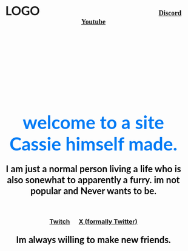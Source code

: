 
<body background="![image0](https://user-images.githubusercontent.com/95942529/145651926-64e8d969-2e1c-41a4-b465-fdd4a477e10a.jpg)
" link="#000" alink="#017bf5" vlink="#000">
	<br/>
	<h3 align="center">
		<font face="Lato" size="6">LOGO</font>
		&nbsp;&nbsp;&nbsp;&nbsp;&nbsp;&nbsp;&nbsp;&nbsp;&nbsp;&nbsp;&nbsp;&nbsp;&nbsp;&nbsp;&nbsp;&nbsp;&nbsp;&nbsp;&nbsp;
		&nbsp;&nbsp;&nbsp;&nbsp;&nbsp;&nbsp;&nbsp;&nbsp;&nbsp;&nbsp;&nbsp;&nbsp;&nbsp;&nbsp;&nbsp;&nbsp;&nbsp;&nbsp;&nbsp;
		&nbsp;&nbsp;&nbsp;&nbsp;&nbsp;&nbsp;&nbsp;&nbsp;&nbsp;&nbsp;&nbsp;&nbsp;&nbsp;&nbsp;&nbsp;&nbsp;&nbsp;&nbsp;&nbsp;
		&nbsp;&nbsp;&nbsp;&nbsp;&nbsp;&nbsp;&nbsp;&nbsp;&nbsp;&nbsp;&nbsp;&nbsp;&nbsp;&nbsp;&nbsp;&nbsp;&nbsp;&nbsp;&nbsp;
		<font face="cinzel" size="4">
			<a href="(replacing soon)">Discord</a>
			<a href="https://www.youtube.com/@Wurkifluff">Youtube</a>
		</font>
	</h3>
	<br /><br /><br /><br /><br /><br /><br /><br /><br /><br />
	<h1 align="center">
		<font face="Lato" color="#017bf5" size="7">
			welcome to a site Cassie himself made.
		</font>
	</h1>
	<h3 align="center">
		<font face="Lato" color="#000" size="5">
			I am just a normal person living a life who is also sonewhat to apparently a furry.
      im not popular and Never wants to be.
		</font>
	</h3>
	<br />
	<h3 align="center">
	<a href="#">
		<a href="https://www.twitch.tv/redfurredpanda">Twitch</a>
	</a>&nbsp;&nbsp;&nbsp;&nbsp;
	<a href="#">
		<a href="https://x.com/redfurredpanda">X (formally Twitter)</a>
		<h3 align="center">
		<font face="Lato" color="#000" size="5">
			Im always willing to make new friends.
		</font>
	</a>
	</h3>
</body>
</html>
